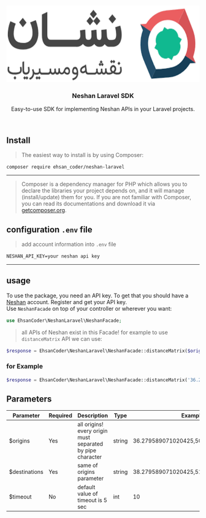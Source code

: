   
<!-- PROJECT LOGO -->    
<br />    
<p align="center">    
  <a href="https://github.com/ehsan-coder/neshan-laravel">  
    <img src="neshan.png" alt="Logo" height="200" alt="Neshan for Laravel">    
  </a>    
    
  <h3 align="center">Neshan Laravel SDK</h3>    
    
  <p align="center">    
    Easy-to-use SDK for implementing Neshan APIs in your Laravel projects.
  </p>
    
<br>
    
## Install    
> The easiest way to install is by using Composer:
  
```shell script
composer require ehsan_coder/neshan-laravel
```    
***
> Composer is a dependency manager for PHP which allows you to declare the libraries your project depends on, and it will manage (install/update) them for you.  If you are not familiar with Composer, you can read its documentations and download it via [getcomposer.org](https://getcomposer.org/).

## configuration `.env` file    
> add account information into `.env` file

```shell script
NESHAN_API_KEY=your neshan api key
```
***
 ## usage    
To use the package, you need an API key. To get that you should have a [Neshan](https://neshan.org/) account. Register and get your API key.
<br>
Use `NeshanFacade` on top of your controller or wherever you want:
```php
use EhsanCoder\NeshanLaravel\NeshanFacade;
```
> all APIs of Neshan exist in this Facade! for example to use `distanceMatrix` API we can use:
```php
$response = EhsanCoder\NeshanLaravel\NeshanFacade::distanceMatrix($origins, $destinations, $timeout = 10);
```    

### for Example

```php
$response = EhsanCoder\NeshanLaravel\NeshanFacade::distanceMatrix('36.279589071020425,50.00901454609652','38.279589071020425,51.00901454609652');
```  
 ## Parameters
 | Parameter | Required | Description | Type | Example |
 | --- | --- | --- | --- | --- |
 | $origins | Yes | all origins! every origin must separated by pipe character | string | 36.279589071020425,50.00901454609652 |
 | $destinations |  Yes | same of origins parameter| string | 38.279589071020425,51.00901454609652 |
 | $timeout | No | default value of timeout is 5 sec | int | 10 |
